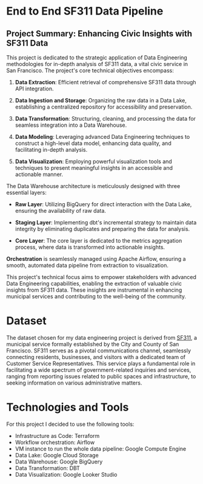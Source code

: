 # End to End SF311 Data Pipeline

## Project Summary: Enhancing Civic Insights with SF311 Data

This project is dedicated to the strategic application of Data Engineering methodologies for in-depth analysis of SF311 data, a vital civic service in San Francisco. The project's core technical objectives encompass:

1. **Data Extraction**: Efficient retrieval of comprehensive SF311 data through API integration.

2. **Data Ingestion and Storage**: Organizing the raw data in a Data Lake, establishing a centralized repository for accessibility and preservation.

3. **Data Transformation**: Structuring, cleaning, and processing the data for seamless integration into a Data Warehouse.

4. **Data Modeling**: Leveraging advanced Data Engineering techniques to construct a high-level data model, enhancing data quality, and facilitating in-depth analysis.

5. **Data Visualization**: Employing powerful visualization tools and techniques to present meaningful insights in an accessible and actionable manner.

The Data Warehouse architecture is meticulously designed with three essential layers:

- **Raw Layer**: Utilizing BigQuery for direct interaction with the Data Lake, ensuring the availability of raw data.

- **Staging Layer**: Implementing dbt's incremental strategy to maintain data integrity by eliminating duplicates and preparing the data for analysis.

- **Core Layer**: The core layer is dedicated to the metrics aggregation process, where data is transformed into actionable insights.

**Orchestration** is seamlessly managed using Apache Airflow, ensuring a smooth, automated data pipeline from extraction to visualization.

This project's technical focus aims to empower stakeholders with advanced Data Engineering capabilities, enabling the extraction of valuable civic insights from SF311 data. These insights are instrumental in enhancing municipal services and contributing to the well-being of the community.

# Dataset
The dataset chosen for my data engineering project is derived from [SF311](https://data.sfgov.org/City-Infrastructure/311-Cases/vw6y-z8j6), a municipal service formally established by the City and County of San Francisco. SF311 serves as a pivotal communications channel, seamlessly connecting residents, businesses, and visitors with a dedicated team of Customer Service Representatives. This service plays a fundamental role in facilitating a wide spectrum of government-related inquiries and services, ranging from reporting issues related to public spaces and infrastructure, to seeking information on various administrative matters.

# Technologies and Tools
For this project I decided to use the following tools:
- Infrastructure as Code: Terraform
- Workflow orchestration: Airflow
- VM instance to run the whole data pipeline: Google Compute Engine
- Data Lake: Google Cloud Storage
- Data Warehouse: Google BigQuery
- Data Transformation: DBT
- Data Visualization: Google Looker Studio


  

